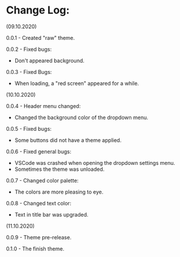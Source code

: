 # Change Log:

(09.10.2020)

0.0.1  - Created "raw" theme.

0.0.2 - Fixed bugs:

- Don't appeared background.

0.0.3 - Fixed Bugs:

- When loading, a "red screen" appeared for a while.

(10.10.2020)

0.0.4 - Header menu changed:

- Changed the background color of the dropdown menu.

0.0.5 - Fixed bugs:

- Some buttons did not have a theme applied.

0.0.6 - Fixed general bugs:

- VSCode was crashed when opening the dropdown settings menu.
- Sometimes the theme was unloaded.

0.0.7 - Сhanged color palette:

- The colors are more pleasing to eye.

0.0.8 - Changed text color:

- Text in title bar was upgraded.

(11.10.2020)

0.0.9 - Theme pre-release.

0.1.0 - The finish theme.